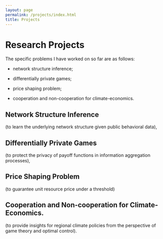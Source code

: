 ```yaml
---
layout: page
permalink: /projects/index.html
title: Projects
---
```


# Research Projects

The specific problems I have worked on so far are as follows:

- network structure inference;
  
- differentially private games;

- price shaping problem;
  
- cooperation and non-cooperation for climate-economics.
  
## Network Structure Inference
(to learn the underlying network structure 
  given public behavioral data),

## Differentially Private Games
(to protect the privacy of payoff functions 
  in information aggregation processes),

## Price Shaping Problem
 (to guarantee unit resource price under a threshold)
 
## Cooperation and Non-cooperation for Climate-Economics.

(to provide insights for regional climate policies from the perspective of game theory and optimal control).
  